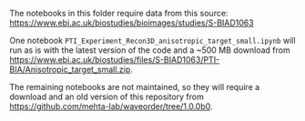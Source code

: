 The notebooks in this folder require data from this source:
https://www.ebi.ac.uk/biostudies/bioimages/studies/S-BIAD1063

One notebook `PTI_Experiment_Recon3D_anisotropic_target_small.ipynb` will run as is with the latest version of the code and a ~500 MB download from https://www.ebi.ac.uk/biostudies/files/S-BIAD1063/PTI-BIA/Anisotropic_target_small.zip.

The remaining notebooks are not maintained, so they will require a download and an old version of this repository from https://github.com/mehta-lab/waveorder/tree/1.0.0b0.